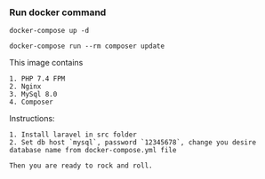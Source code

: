 ### Run docker command

```
docker-compose up -d
```

```
docker-compose run --rm composer update
```

This image contains

```
1. PHP 7.4 FPM
2. Nginx
3. MySql 8.0
4. Composer
```

Instructions:
```
1. Install laravel in src folder
2. Set db host `mysql`, password `12345678`, change you desire database name from docker-compose.yml file

Then you are ready to rock and roll.
```
